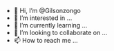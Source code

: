 - 👋 Hi, I’m @Gilsonzongo
- 👀 I’m interested in ...
- 🌱 I’m currently learning ...
- 💞️ I’m looking to collaborate on ...
- 📫 How to reach me ...

<!---
Gilsonzongo/Gilsonzongo is a ✨ special ✨ repository because its `README.md` (this file) appears on your GitHub profile.
You can click the Preview link to take a look at your changes.
--->
